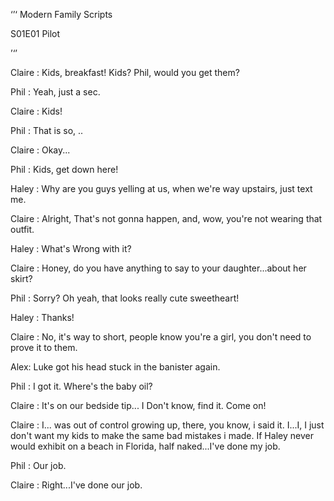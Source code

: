 ‘’‘
Modern Family Scripts

S01E01 Pilot

’‘’

Claire : Kids, breakfast! Kids? Phil, would you get them?

Phil : Yeah, just a sec.

Claire : Kids!

Phil : That is so, ..

Claire : Okay...

Phil : Kids, get down here!

Haley : Why are you guys yelling at us, when we're way upstairs, just text me.

Claire : Alright, That's not gonna happen, and, wow, you're not wearing that outfit.

Haley : What's Wrong with it?

Claire : Honey, do you have anything to say to your daughter...about her skirt?

Phil : Sorry? Oh yeah, that looks really cute sweetheart!

Haley : Thanks!

Claire : No, it's way to short, people know you're a girl, you don't need to prove it to them.

Alex: Luke got his head stuck in the banister again.

Phil : I got it. Where's the baby oil?

Claire : It's on our bedside tip... I Don't know, find it. Come on!

Claire : I... was out of control growing up,  there, you know, i said it. I...I, I just don't want my kids to make the same bad mistakes i made. If Haley never would exhibit on a beach in Florida, half naked...I've done my job.

Phil : Our job.

Claire :  Right...I've done our job.


